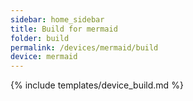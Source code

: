 ```yaml
---
sidebar: home_sidebar
title: Build for mermaid
folder: build
permalink: /devices/mermaid/build
device: mermaid
---
```

{% include templates/device_build.md %}
